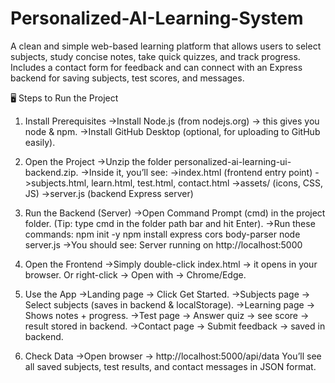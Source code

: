 # Personalized-AI-Learning-System
A clean and simple web-based learning platform that allows users to select subjects, study concise notes, take quick quizzes, and track progress. Includes a contact form for feedback and can connect with an Express backend for saving subjects, test scores, and messages.

🖥️ Steps to Run the Project
1. Install Prerequisites
->Install Node.js (from nodejs.org) → this gives you node & npm.
->Install GitHub Desktop (optional, for uploading to GitHub easily).

2. Open the Project
->Unzip the folder personalized-ai-learning-ui-backend.zip.
->Inside it, you’ll see:
->index.html (frontend entry point)
->subjects.html, learn.html, test.html, contact.html
->assets/ (icons, CSS, JS)
->server.js (backend Express server)

3. Run the Backend (Server)
->Open Command Prompt (cmd) in the project folder.
(Tip: type cmd in the folder path bar and hit Enter).
->Run these commands:
    npm init -y
    npm install express cors body-parser
    node server.js
->You should see:
          Server running on http://localhost:5000

4. Open the Frontend
->Simply double-click index.html → it opens in your browser.
Or right-click → Open with → Chrome/Edge.

5. Use the App
->Landing page → Click Get Started.
->Subjects page → Select subjects (saves in backend & localStorage).
->Learning page → Shows notes + progress.
->Test page → Answer quiz → see score → result stored in backend.
->Contact page → Submit feedback → saved in backend.

6. Check Data
->Open browser → http://localhost:5000/api/data
You’ll see all saved subjects, test results, and contact messages in JSON format.
